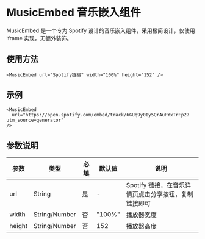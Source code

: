# MusicEmbed 音乐嵌入组件

MusicEmbed 是一个专为 Spotify 设计的音乐嵌入组件，采用极简设计，仅使用 iframe 实现，无额外装饰。

## 使用方法

```vue
<MusicEmbed url="Spotify链接" width="100%" height="152" />
```

## 示例

<MusicEmbed
  url="https://open.spotify.com/embed/track/6GUq9y0Iy5QrAuPYxTrFp2?utm_source=generator"
  />

```vue
<MusicEmbed
  url="https://open.spotify.com/embed/track/6GUq9y0Iy5QrAuPYxTrFp2?utm_source=generator"
/>
```

## 参数说明

| 参数   | 类型          | 必填 | 默认值 | 说明                                                 |
| ------ | ------------- | ---- | ------ | ---------------------------------------------------- |
| url    | String        | 是   | -      | Spotify 链接，在音乐详情页点击分享按钮，复制链接即可 |
| width  | String/Number | 否   | "100%" | 播放器宽度                                           |
| height | String/Number | 否   | 152    | 播放器高度                                           |
